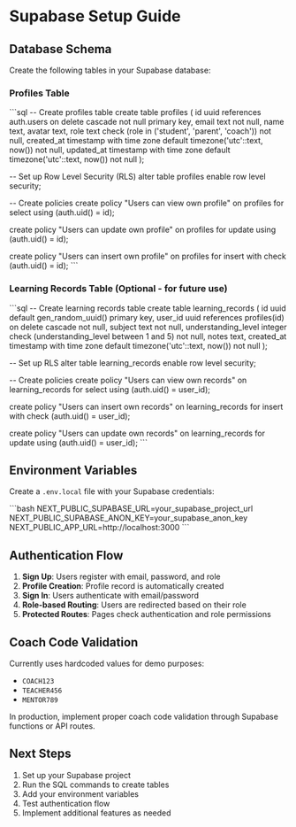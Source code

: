 # Supabase Setup Guide

## Database Schema

Create the following tables in your Supabase database:

### Profiles Table

\`\`\`sql
-- Create profiles table
create table profiles (
  id uuid references auth.users on delete cascade not null primary key,
  email text not null,
  name text,
  avatar text,
  role text check (role in ('student', 'parent', 'coach')) not null,
  created_at timestamp with time zone default timezone('utc'::text, now()) not null,
  updated_at timestamp with time zone default timezone('utc'::text, now()) not null
);

-- Set up Row Level Security (RLS)
alter table profiles enable row level security;

-- Create policies
create policy "Users can view own profile" 
  on profiles for select 
  using (auth.uid() = id);

create policy "Users can update own profile" 
  on profiles for update 
  using (auth.uid() = id);

create policy "Users can insert own profile" 
  on profiles for insert 
  with check (auth.uid() = id);
\`\`\`

### Learning Records Table (Optional - for future use)

\`\`\`sql
-- Create learning records table
create table learning_records (
  id uuid default gen_random_uuid() primary key,
  user_id uuid references profiles(id) on delete cascade not null,
  subject text not null,
  understanding_level integer check (understanding_level between 1 and 5) not null,
  notes text,
  created_at timestamp with time zone default timezone('utc'::text, now()) not null
);

-- Set up RLS
alter table learning_records enable row level security;

-- Create policies
create policy "Users can view own records" 
  on learning_records for select 
  using (auth.uid() = user_id);

create policy "Users can insert own records" 
  on learning_records for insert 
  with check (auth.uid() = user_id);

create policy "Users can update own records" 
  on learning_records for update 
  using (auth.uid() = user_id);
\`\`\`

## Environment Variables

Create a `.env.local` file with your Supabase credentials:

\`\`\`bash
NEXT_PUBLIC_SUPABASE_URL=your_supabase_project_url
NEXT_PUBLIC_SUPABASE_ANON_KEY=your_supabase_anon_key
NEXT_PUBLIC_APP_URL=http://localhost:3000
\`\`\`

## Authentication Flow

1. **Sign Up**: Users register with email, password, and role
2. **Profile Creation**: Profile record is automatically created
3. **Sign In**: Users authenticate with email/password
4. **Role-based Routing**: Users are redirected based on their role
5. **Protected Routes**: Pages check authentication and role permissions

## Coach Code Validation

Currently uses hardcoded values for demo purposes:
- `COACH123`
- `TEACHER456` 
- `MENTOR789`

In production, implement proper coach code validation through Supabase functions or API routes.

## Next Steps

1. Set up your Supabase project
2. Run the SQL commands to create tables
3. Add your environment variables
4. Test authentication flow
5. Implement additional features as needed
